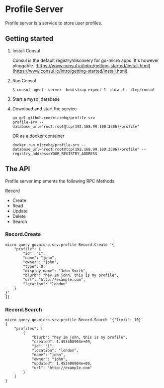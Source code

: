 # Profile Server

Profile server is a service to store user profiles.

## Getting started

1. Install Consul

	Consul is the default registry/discovery for go-micro apps. It's however pluggable.
	[https://www.consul.io/intro/getting-started/install.html](https://www.consul.io/intro/getting-started/install.html)

2. Run Consul
	```
	$ consul agent -server -bootstrap-expect 1 -data-dir /tmp/consul
	```

3. Start a mysql database

4. Download and start the service

	```shell
	go get github.com/microhq/profile-srv
	profile-srv --database_url="root:root@tcp(192.168.99.100:3306)/profile"
	```

	OR as a docker container

	```shell
	docker run microhq/profile-srv --database_url="root:root@tcp(192.168.99.100:3306)/profile" --registry_address=YOUR_REGISTRY_ADDRESS
	```

## The API
Profile server implements the following RPC Methods

Record
- Create
- Read
- Update
- Delete
- Search

### Record.Create
```shell
micro query go.micro.srv.profile Record.Create '{
	"profile": {
		"id": "1", 
		"name": "john", 
		"owner": "john", 
		"type": 0, 
		"display_name": "John Smith", 
		"blurb": "hey Im john, this is my profile", 
		"url": "http://example.com", 
		"location": "london"
	}
}' 
{}
```

### Record.Search
```shell
micro query go.micro.srv.profile Record.Search '{"limit": 10}'
{
	"profiles": [
		{
			"blurb": "hey Im john, this is my profile",
			"created": 1.453408904e+09,
			"id": "1",
			"location": "london",
			"name": "john",
			"owner": "john",
			"updated": 1.453408904e+09,
			"url": "http://example.com"
		}
	]
}
```
